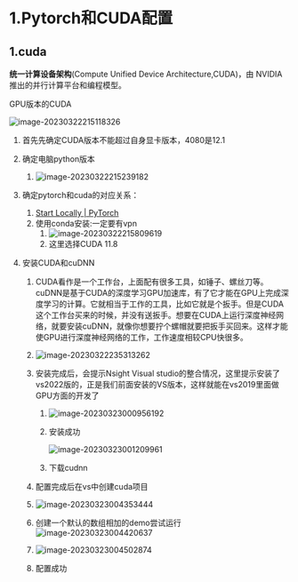 # 1.Pytorch和CUDA配置

## 1.cuda

**统一计算设备架构**(Compute Unified Device Architecture,CUDA)，由 NVIDIA 推出的并行计算平台和编程模型。 

GPU版本的CUDA

![image-20230322215118326](F:\大项目\git\Vcat_AI_virtual_pet\深度学习环境配置_hjc\README.assets\image-20230322215118326.png)

1. 首先先确定CUDA版本不能超过自身显卡版本，4080是12.1
2. 确定电脑python版本
   1. ![image-20230322215239182](F:\大项目\git\Vcat_AI_virtual_pet\深度学习环境配置_hjc\README.assets\image-20230322215239182.png)
3. 确定pytorch和cuda的对应关系：
   1. [Start Locally | PyTorch](https://pytorch.org/get-started/locally/)
   2. 使用conda安装:一定要有vpn
      1. ![image-20230322215809619](F:\大项目\git\Vcat_AI_virtual_pet\深度学习环境配置_hjc\README.assets\image-20230322215809619.png)
      1. 这里选择CUDA 11.8

4. 安装CUDA和cuDNN

   1. CUDA看作是一个工作台，上面配有很多工具，如锤子、螺丝刀等。cuDNN是基于CUDA的深度学习GPU加速库，有了它才能在GPU上完成深度学习的计算。它就相当于工作的工具，比如它就是个扳手。但是CUDA这个工作台买来的时候，并没有送扳手。想要在CUDA上运行深度神经网络，就要安装cuDNN，就像你想要拧个螺帽就要把扳手买回来。这样才能使GPU进行深度神经网络的工作，工作速度相较CPU快很多。

   2. ![image-20230322235313262](F:\大项目\git\Vcat_AI_virtual_pet\深度学习环境配置_hjc\README.assets\image-20230322235313262.png)

   3. 安装完成后，会提示Nsight Visual studio的整合情况，这里提示安装了vs2022版的，正是我们前面安装的VS版本，这样就能在vs2019里面做GPU方面的开发了

      1. ![image-20230323000956192](F:\大项目\git\Vcat_AI_virtual_pet\深度学习环境配置_hjc\README.assets\image-20230323000956192.png)

      2. 安装成功

         ![image-20230323001209961](F:\大项目\git\Vcat_AI_virtual_pet\深度学习环境配置_hjc\README.assets\image-20230323001209961.png)
   
      3. 下载cudnn
   
   4. 配置完成后在vs中创建cuda项目
   
   5. ![image-20230323004353444](F:\大项目\git\Vcat_AI_virtual_pet\深度学习环境配置_hjc\README.assets\image-20230323004353444.png)
   
   6. 创建一个默认的数组相加的demo尝试运行![image-20230323004420637](F:\大项目\git\Vcat_AI_virtual_pet\深度学习环境配置_hjc\README.assets\image-20230323004420637.png)
   
   7. ![image-20230323004502874](F:\大项目\git\Vcat_AI_virtual_pet\深度学习环境配置_hjc\README.assets\image-20230323004502874.png)
   
   8. 配置成功

